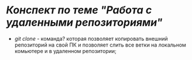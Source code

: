 # *Конспект по теме "Работа с удаленными репозиториями"*

* *git clone* - команда? которая позволяет копировать внешний репозиторий на свой ПК и позволяет слить все ветки на локальном комьютере и в удаленном репозитории;